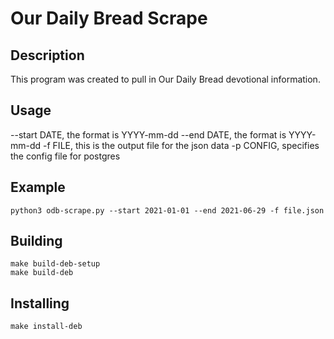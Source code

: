 # Our Daily Bread Scrape
## Description
This program was created to pull in Our Daily Bread devotional information. 
## Usage
--start DATE, the format is YYYY-mm-dd
--end DATE, the format is YYYY-mm-dd
-f FILE, this is the output file for the json data 
-p CONFIG, specifies the config file for postgres
## Example
`python3 odb-scrape.py --start 2021-01-01 --end 2021-06-29 -f file.json  `
## Building
```
make build-deb-setup
make build-deb
```
## Installing
`make install-deb`